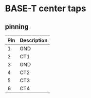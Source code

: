 # BASE-T center taps

## pinning
| Pin | Description |
| --- | ----------- |
| 1 | GND |
| 2 | CT1 |
| 3 | GND |
| 4 | CT2 |
| 5 | CT3 |
| 6 | CT4 |


